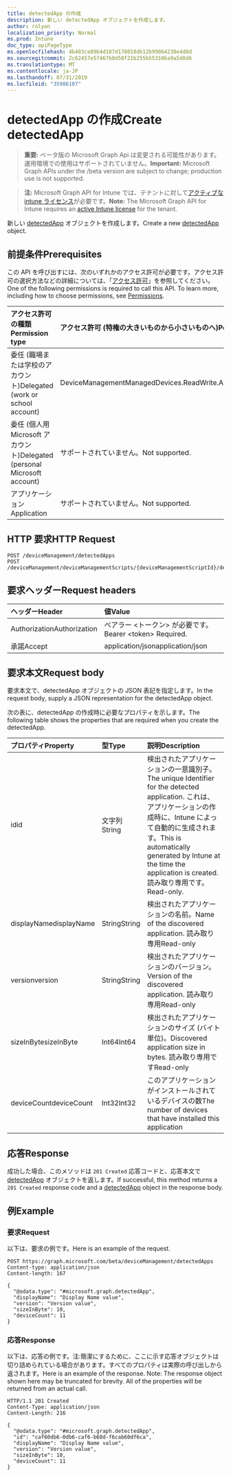 ```yaml
---
title: detectedApp の作成
description: 新しい detectedApp オブジェクトを作成します。
author: rolyon
localization_priority: Normal
ms.prod: Intune
doc_type: apiPageType
ms.openlocfilehash: 4b483ce89b4d187d178018db12b99064230e4d8d
ms.sourcegitcommit: 2c62457e57467b8d50f21b255b553106a9a5d8d6
ms.translationtype: MT
ms.contentlocale: ja-JP
ms.lasthandoff: 07/31/2019
ms.locfileid: "35986107"
---
```

# <a name="create-detectedapp"></a><span data-ttu-id="ba27e-103">detectedApp の作成</span><span class="sxs-lookup"><span data-stu-id="ba27e-103">Create detectedApp</span></span>

> <span data-ttu-id="ba27e-104">**重要:** ベータ版の Microsoft Graph Api は変更される可能性があります。運用環境での使用はサポートされていません。</span><span class="sxs-lookup"><span data-stu-id="ba27e-104">**Important:** Microsoft Graph APIs under the /beta version are subject to change; production use is not supported.</span></span>

> <span data-ttu-id="ba27e-105">**注:** Microsoft Graph API for Intune では、テナントに対して[アクティブな intune ライセンス](https://go.microsoft.com/fwlink/?linkid=839381)が必要です。</span><span class="sxs-lookup"><span data-stu-id="ba27e-105">**Note:** The Microsoft Graph API for Intune requires an [active Intune license](https://go.microsoft.com/fwlink/?linkid=839381) for the tenant.</span></span>

<span data-ttu-id="ba27e-106">新しい [detectedApp](../resources/intune-devices-detectedapp.md) オブジェクトを作成します。</span><span class="sxs-lookup"><span data-stu-id="ba27e-106">Create a new [detectedApp](../resources/intune-devices-detectedapp.md) object.</span></span>

## <a name="prerequisites"></a><span data-ttu-id="ba27e-107">前提条件</span><span class="sxs-lookup"><span data-stu-id="ba27e-107">Prerequisites</span></span>
<span data-ttu-id="ba27e-p101">この API を呼び出すには、次のいずれかのアクセス許可が必要です。アクセス許可の選択方法などの詳細については、「[アクセス許可](/graph/permissions-reference)」を参照してください。</span><span class="sxs-lookup"><span data-stu-id="ba27e-p101">One of the following permissions is required to call this API. To learn more, including how to choose permissions, see [Permissions](/graph/permissions-reference).</span></span>

|<span data-ttu-id="ba27e-110">アクセス許可の種類</span><span class="sxs-lookup"><span data-stu-id="ba27e-110">Permission type</span></span>|<span data-ttu-id="ba27e-111">アクセス許可 (特権の大きいものから小さいものへ)</span><span class="sxs-lookup"><span data-stu-id="ba27e-111">Permissions (from most to least privileged)</span></span>|
|:---|:---|
|<span data-ttu-id="ba27e-112">委任 (職場または学校のアカウント)</span><span class="sxs-lookup"><span data-stu-id="ba27e-112">Delegated (work or school account)</span></span>|<span data-ttu-id="ba27e-113">DeviceManagementManagedDevices.ReadWrite.All</span><span class="sxs-lookup"><span data-stu-id="ba27e-113">DeviceManagementManagedDevices.ReadWrite.All</span></span>|
|<span data-ttu-id="ba27e-114">委任 (個人用 Microsoft アカウント)</span><span class="sxs-lookup"><span data-stu-id="ba27e-114">Delegated (personal Microsoft account)</span></span>|<span data-ttu-id="ba27e-115">サポートされていません。</span><span class="sxs-lookup"><span data-stu-id="ba27e-115">Not supported.</span></span>|
|<span data-ttu-id="ba27e-116">アプリケーション</span><span class="sxs-lookup"><span data-stu-id="ba27e-116">Application</span></span>|<span data-ttu-id="ba27e-117">サポートされていません。</span><span class="sxs-lookup"><span data-stu-id="ba27e-117">Not supported.</span></span>|

## <a name="http-request"></a><span data-ttu-id="ba27e-118">HTTP 要求</span><span class="sxs-lookup"><span data-stu-id="ba27e-118">HTTP Request</span></span>
<!-- {
  "blockType": "ignored"
}
-->
``` http
POST /deviceManagement/detectedApps
POST /deviceManagement/deviceManagementScripts/{deviceManagementScriptId}/deviceRunStates/{deviceManagementScriptDeviceStateId}/managedDevice/detectedApps
```

## <a name="request-headers"></a><span data-ttu-id="ba27e-119">要求ヘッダー</span><span class="sxs-lookup"><span data-stu-id="ba27e-119">Request headers</span></span>
|<span data-ttu-id="ba27e-120">ヘッダー</span><span class="sxs-lookup"><span data-stu-id="ba27e-120">Header</span></span>|<span data-ttu-id="ba27e-121">値</span><span class="sxs-lookup"><span data-stu-id="ba27e-121">Value</span></span>|
|:---|:---|
|<span data-ttu-id="ba27e-122">Authorization</span><span class="sxs-lookup"><span data-stu-id="ba27e-122">Authorization</span></span>|<span data-ttu-id="ba27e-123">ベアラー &lt;トークン&gt; が必要です。</span><span class="sxs-lookup"><span data-stu-id="ba27e-123">Bearer &lt;token&gt; Required.</span></span>|
|<span data-ttu-id="ba27e-124">承諾</span><span class="sxs-lookup"><span data-stu-id="ba27e-124">Accept</span></span>|<span data-ttu-id="ba27e-125">application/json</span><span class="sxs-lookup"><span data-stu-id="ba27e-125">application/json</span></span>|

## <a name="request-body"></a><span data-ttu-id="ba27e-126">要求本文</span><span class="sxs-lookup"><span data-stu-id="ba27e-126">Request body</span></span>
<span data-ttu-id="ba27e-127">要求本文で、detectedApp オブジェクトの JSON 表記を指定します。</span><span class="sxs-lookup"><span data-stu-id="ba27e-127">In the request body, supply a JSON representation for the detectedApp object.</span></span>

<span data-ttu-id="ba27e-128">次の表に、detectedApp の作成時に必要なプロパティを示します。</span><span class="sxs-lookup"><span data-stu-id="ba27e-128">The following table shows the properties that are required when you create the detectedApp.</span></span>

|<span data-ttu-id="ba27e-129">プロパティ</span><span class="sxs-lookup"><span data-stu-id="ba27e-129">Property</span></span>|<span data-ttu-id="ba27e-130">型</span><span class="sxs-lookup"><span data-stu-id="ba27e-130">Type</span></span>|<span data-ttu-id="ba27e-131">説明</span><span class="sxs-lookup"><span data-stu-id="ba27e-131">Description</span></span>|
|:---|:---|:---|
|<span data-ttu-id="ba27e-132">id</span><span class="sxs-lookup"><span data-stu-id="ba27e-132">id</span></span>|<span data-ttu-id="ba27e-133">文字列</span><span class="sxs-lookup"><span data-stu-id="ba27e-133">String</span></span>|<span data-ttu-id="ba27e-134">検出されたアプリケーションの一意識別子。</span><span class="sxs-lookup"><span data-stu-id="ba27e-134">The unique Identifier for the detected application.</span></span> <span data-ttu-id="ba27e-135">これは、アプリケーションの作成時に、Intune によって自動的に生成されます。</span><span class="sxs-lookup"><span data-stu-id="ba27e-135">This is automatically generated by Intune at the time the application is created.</span></span> <span data-ttu-id="ba27e-136">読み取り専用です。</span><span class="sxs-lookup"><span data-stu-id="ba27e-136">Read-only.</span></span>|
|<span data-ttu-id="ba27e-137">displayName</span><span class="sxs-lookup"><span data-stu-id="ba27e-137">displayName</span></span>|<span data-ttu-id="ba27e-138">String</span><span class="sxs-lookup"><span data-stu-id="ba27e-138">String</span></span>|<span data-ttu-id="ba27e-139">検出されたアプリケーションの名前。</span><span class="sxs-lookup"><span data-stu-id="ba27e-139">Name of the discovered application.</span></span> <span data-ttu-id="ba27e-140">読み取り専用</span><span class="sxs-lookup"><span data-stu-id="ba27e-140">Read-only</span></span>|
|<span data-ttu-id="ba27e-141">version</span><span class="sxs-lookup"><span data-stu-id="ba27e-141">version</span></span>|<span data-ttu-id="ba27e-142">String</span><span class="sxs-lookup"><span data-stu-id="ba27e-142">String</span></span>|<span data-ttu-id="ba27e-143">検出されたアプリケーションのバージョン。</span><span class="sxs-lookup"><span data-stu-id="ba27e-143">Version of the discovered application.</span></span> <span data-ttu-id="ba27e-144">読み取り専用</span><span class="sxs-lookup"><span data-stu-id="ba27e-144">Read-only</span></span>|
|<span data-ttu-id="ba27e-145">sizeInByte</span><span class="sxs-lookup"><span data-stu-id="ba27e-145">sizeInByte</span></span>|<span data-ttu-id="ba27e-146">Int64</span><span class="sxs-lookup"><span data-stu-id="ba27e-146">Int64</span></span>|<span data-ttu-id="ba27e-147">検出されたアプリケーションのサイズ (バイト単位)。</span><span class="sxs-lookup"><span data-stu-id="ba27e-147">Discovered application size in bytes.</span></span> <span data-ttu-id="ba27e-148">読み取り専用です</span><span class="sxs-lookup"><span data-stu-id="ba27e-148">Read-only</span></span>|
|<span data-ttu-id="ba27e-149">deviceCount</span><span class="sxs-lookup"><span data-stu-id="ba27e-149">deviceCount</span></span>|<span data-ttu-id="ba27e-150">Int32</span><span class="sxs-lookup"><span data-stu-id="ba27e-150">Int32</span></span>|<span data-ttu-id="ba27e-151">このアプリケーションがインストールされているデバイスの数</span><span class="sxs-lookup"><span data-stu-id="ba27e-151">The number of devices that have installed this application</span></span>|



## <a name="response"></a><span data-ttu-id="ba27e-152">応答</span><span class="sxs-lookup"><span data-stu-id="ba27e-152">Response</span></span>
<span data-ttu-id="ba27e-153">成功した場合、このメソッドは `201 Created` 応答コードと、応答本文で [detectedApp](../resources/intune-devices-detectedapp.md) オブジェクトを返します。</span><span class="sxs-lookup"><span data-stu-id="ba27e-153">If successful, this method returns a `201 Created` response code and a [detectedApp](../resources/intune-devices-detectedapp.md) object in the response body.</span></span>

## <a name="example"></a><span data-ttu-id="ba27e-154">例</span><span class="sxs-lookup"><span data-stu-id="ba27e-154">Example</span></span>

### <a name="request"></a><span data-ttu-id="ba27e-155">要求</span><span class="sxs-lookup"><span data-stu-id="ba27e-155">Request</span></span>
<span data-ttu-id="ba27e-156">以下は、要求の例です。</span><span class="sxs-lookup"><span data-stu-id="ba27e-156">Here is an example of the request.</span></span>
``` http
POST https://graph.microsoft.com/beta/deviceManagement/detectedApps
Content-type: application/json
Content-length: 167

{
  "@odata.type": "#microsoft.graph.detectedApp",
  "displayName": "Display Name value",
  "version": "Version value",
  "sizeInByte": 10,
  "deviceCount": 11
}
```

### <a name="response"></a><span data-ttu-id="ba27e-157">応答</span><span class="sxs-lookup"><span data-stu-id="ba27e-157">Response</span></span>
<span data-ttu-id="ba27e-p106">以下は、応答の例です。注:簡潔にするために、ここに示す応答オブジェクトは切り詰められている場合があります。すべてのプロパティは実際の呼び出しから返されます。</span><span class="sxs-lookup"><span data-stu-id="ba27e-p106">Here is an example of the response. Note: The response object shown here may be truncated for brevity. All of the properties will be returned from an actual call.</span></span>
``` http
HTTP/1.1 201 Created
Content-Type: application/json
Content-Length: 216

{
  "@odata.type": "#microsoft.graph.detectedApp",
  "id": "caf60db6-0db6-caf6-b60d-f6cab60df6ca",
  "displayName": "Display Name value",
  "version": "Version value",
  "sizeInByte": 10,
  "deviceCount": 11
}
```





